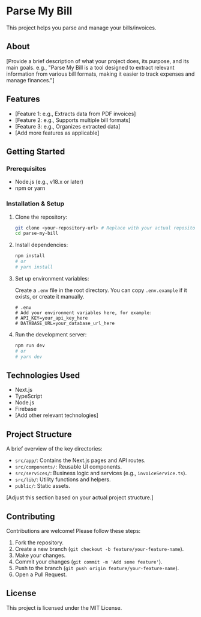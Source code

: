 # Parse My Bill

This project helps you parse and manage your bills/invoices.

## About

[Provide a brief description of what your project does, its purpose, and its main goals. e.g., "Parse My Bill is a tool designed to extract relevant information from various bill formats, making it easier to track expenses and manage finances."]

## Features

* [Feature 1: e.g., Extracts data from PDF invoices]
* [Feature 2: e.g., Supports multiple bill formats]
* [Feature 3: e.g., Organizes extracted data]
* [Add more features as applicable]

## Getting Started

### Prerequisites

* Node.js (e.g., v18.x or later)
* npm or yarn

### Installation & Setup

1. Clone the repository:

   ```bash
   git clone <your-repository-url> # Replace with your actual repository URL
   cd parse-my-bill
   ```

2. Install dependencies:

   ```bash
   npm install
   # or
   # yarn install
   ```

3. Set up environment variables:

   Create a `.env` file in the root directory. You can copy `.env.example` if it exists, or create it manually.

   ```env
   # .env
   # Add your environment variables here, for example:
   # API_KEY=your_api_key_here
   # DATABASE_URL=your_database_url_here
   ```

4. Run the development server:

   ```bash
   npm run dev
   # or
   # yarn dev
   ```

## Technologies Used

* Next.js
* TypeScript
* Node.js
* Firebase
* [Add other relevant technologies]

## Project Structure

A brief overview of the key directories:

* `src/app/`: Contains the Next.js pages and API routes.
* `src/components/`: Reusable UI components.
* `src/services/`: Business logic and services (e.g., `invoiceService.ts`).
* `src/lib/`: Utility functions and helpers.
* `public/`: Static assets.

[Adjust this section based on your actual project structure.]

## Contributing

Contributions are welcome! Please follow these steps:

1. Fork the repository.
2. Create a new branch (`git checkout -b feature/your-feature-name`).
3. Make your changes.
4. Commit your changes (`git commit -m 'Add some feature'`).
5. Push to the branch (`git push origin feature/your-feature-name`).
6. Open a Pull Request.

## License

This project is licensed under the MIT License.
